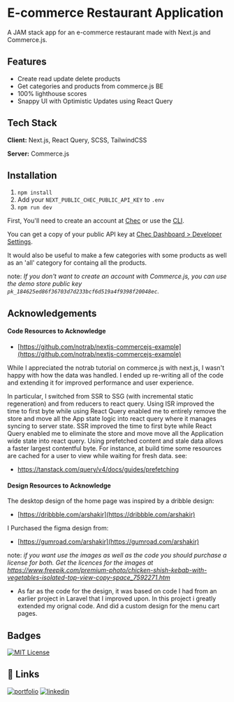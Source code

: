# E-commerce Restaurant Application

A JAM stack app for an e-commerce restaurant made with Next.js and Commerce.js.

## Features

- Create read update delete products
- Get categories and products from commerce.js BE
- 100% lighthouse scores
- Snappy UI with Optimistic Updates using React Query

## Tech Stack

**Client:** Next.js, React Query, SCSS, TailwindCSS

**Server:** Commerce.js

## Installation

1. `npm install`
2. Add your `NEXT_PUBLIC_CHEC_PUBLIC_API_KEY` to `.env`
3. `npm run dev`

First, You'll need to create an account at [Chec](https://commercejs.com) or use the [CLI](https://github.com/chec/cli).

You can get a copy of your public API key at [Chec Dashboard > Developer Settings](https://dashboard.chec.io/settings/developer).

It would also be useful to make a few categories with some products as well as an 'all' category for containg all the products.

note: _If you don't want to create an account with Commerce.js, you can use the demo store public key `pk_184625ed86f36703d7d233bcf6d519a4f9398f20048ec`._

## Acknowledgements

#### Code Resources to Acknowledge

- [https://github.com/notrab/nextjs-commercejs-example](https://github.com/notrab/nextjs-commercejs-example)

While I appreciated the notrab tutorial on commerce.js with next.js, I wasn't happy with how the data was handled. I ended up re-writing all of the code and extending it for improved performance and user experience.

In particular, I switched from SSR to SSG (with incremental static regeneration) and from reducers to react query. Using ISR improved the time to first byte while using React Query enabled me to entirely remove the store and move all the App state logic into react query where it manages syncing to server state.
SSR improved the time to first byte while React Query enabled me to eliminate the store and move move all the Application wide state into react query. Using prefetched content and stale data allows a faster largest contentful byte. For instance, at build time some resources are cached for a user to view while waiting for fresh data.
see:

- https://tanstack.com/query/v4/docs/guides/prefetching

#### Design Resources to Acknowledge

The desktop design of the home page was inspired by a dribble design:

- [https://dribbble.com/arshakir](https://dribbble.com/arshakir)

I Purchased the figma design from:

- [https://gumroad.com/arshakir](https://gumroad.com/arshakir)

note: _if you want use the images as well as the code you should purchase a license for both. Get the licences for the images at
https://www.freepik.com/premium-photo/chicken-shish-kebab-with-vegetables-isolated-top-view-copy-space_7592271.htm_

- As far as the code for the design, it was based on code I had from an earlier project in Laravel that I improved upon. In this project i greatly extended my orignal code. And did a custom design for the menu cart pages.

## Badges

[![MIT License](https://img.shields.io/badge/License-MIT-green.svg)](https://choosealicense.com/licenses/mit/)

## 🔗 Links

<!-- TODO add link to portfolio and linkedin -->

[![portfolio](https://img.shields.io/badge/my_portfolio-000?style=for-the-badge&logo=ko-fi&logoColor=white)](https://katherineoelsner.com/)
[![linkedin](https://img.shields.io/badge/linkedin-0A66C2?style=for-the-badge&logo=linkedin&logoColor=white)](https://www.linkedin.com/)
